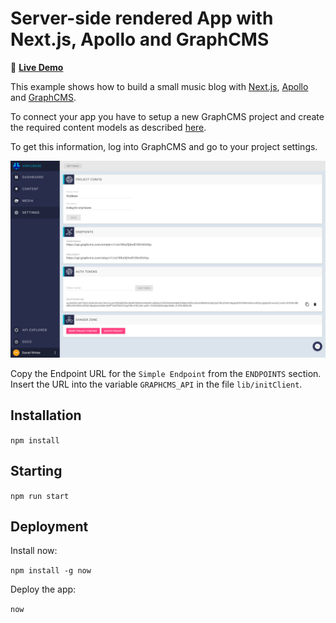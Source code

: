 # Server-side rendered App with Next.js, Apollo and GraphCMS

🚀 **[Live Demo](https://vinylbase.now.sh)**

This example shows how to build a small music blog with [Next.js](https://github.com/zeit/next.js/), [Apollo](http://www.apollodata.com/) and [GraphCMS](https://graphcms.com).

To connect your app you have to setup a new GraphCMS project and create the required content models as described [here](https://graphcms.com/docs/examples/Server-side_rendered_app_with_nextjs_and_apollo/).

To get this information, log into GraphCMS and go to your project settings.

![Screenshot](docs/settings.png)

Copy the Endpoint URL for the `Simple Endpoint` from the `ENDPOINTS` section. Insert the URL into the variable `GRAPHCMS_API` in the file `lib/initClient`.

## Installation

`npm install`

## Starting

`npm run start`

## Deployment

Install now:

`npm install -g now`

Deploy the app:

`now`
